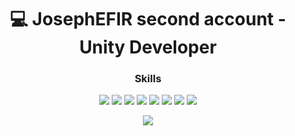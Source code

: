 <h1 align="center">💻 JosephEFIR second account - Unity Developer </h1>

<h3 align="center">Skills</h1>
<div align="center">
  <div>
    <img src="https://img.shields.io/badge/C%23-090909?style=for-the-badge&logo=sharp&logoColor=99CC00">
    <img src="https://img.shields.io/badge/Unity-100000?style=for-the-badge&logo=unity&logoColor=ffffff">
     <img src="https://img.shields.io/badge/UniRx-00BFFF?style=for-the-badge&logoColor=ffffff">
    <img src="https://img.shields.io/badge/UniTask-FFD700?style=for-the-badge&logoColor=ffffff">
    <img src="https://img.shields.io/badge/Zenject-FF4500?style=for-the-badge&logoColor=ffffff">
    <img src="https://img.shields.io/badge/DoTween-8A2BE2?style=for-the-badge&logoColor=ffffff">
    <img src="https://img.shields.io/badge/FMOD-1E90FF?style=for-the-badge&logoColor=ffffff">
    <img src="https://img.shields.io/badge/OdinInspector-32CD32?style=for-the-badge&logoColor=ffffff">
</p>


<p align="center">
  <img src="https://github-readme-stats.vercel.app/api?username=MaximHudenkih&theme=merko&show_icons=true&hide_border=true&count_private=true&locale=ru">
</p>
